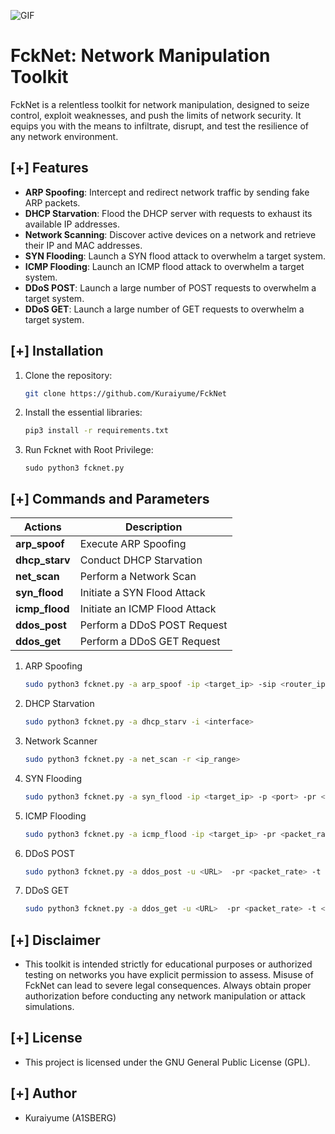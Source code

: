![GIF](https://github.com/veilwr4ith/FckNet/blob/main/fckpeople.gif)

# FckNet: Network Manipulation Toolkit

FckNet is a relentless toolkit for network manipulation, designed to seize control, exploit weaknesses, and push the limits of network security. It equips you with the means to infiltrate, disrupt, and test the resilience of any network environment.

## [+] Features

- **ARP Spoofing**: Intercept and redirect network traffic by sending fake ARP packets.
- **DHCP Starvation**: Flood the DHCP server with requests to exhaust its available IP addresses.
- **Network Scanning**: Discover active devices on a network and retrieve their IP and MAC addresses.
- **SYN Flooding**: Launch a SYN flood attack to overwhelm a target system.
- **ICMP Flooding**: Launch an ICMP flood attack to overwhelm a target system.
- **DDoS POST**: Launch a large number of POST requests to overwhelm a target system.
- **DDoS GET**: Launch a large number of GET requests to overwhelm a target system.

## [+] Installation

1. Clone the repository:
   ```bash
   git clone https://github.com/Kuraiyume/FckNet
   ```

2. Install the essential libraries:
   ```bash
   pip3 install -r requirements.txt
   ```
   
3. Run Fcknet with Root Privilege:
   ```
   sudo python3 fcknet.py
   ```

## [+] Commands and Parameters

   | Actions       | Description                               |
   |---------------|-------------------------------------------|
   | **arp_spoof** | Execute ARP Spoofing                      |
   | **dhcp_starv**| Conduct DHCP Starvation                   |
   | **net_scan**  | Perform a Network Scan                    |
   | **syn_flood** | Initiate a SYN Flood Attack               |
   | **icmp_flood**| Initiate an ICMP Flood Attack             |
   | **ddos_post** | Perform a DDoS POST Request               |
   | **ddos_get**  | Perform a DDoS GET Request                |

1. ARP Spoofing
   ```bash
   sudo python3 fcknet.py -a arp_spoof -ip <target_ip> -sip <router_ip>
   ```

2. DHCP Starvation
   ```bash
   sudo python3 fcknet.py -a dhcp_starv -i <interface>
   ```

3. Network Scanner
   ```bash
   sudo python3 fcknet.py -a net_scan -r <ip_range>
   ```

4. SYN Flooding
   ```bash
   sudo python3 fcknet.py -a syn_flood -ip <target_ip> -p <port> -pr <packet_rate> -t <threads> -d <duration>
   ```

5. ICMP Flooding
   ```bash
   sudo python3 fcknet.py -a icmp_flood -ip <target_ip> -pr <packet_rate> - t <threads> -d <duration>
   ```

6. DDoS POST
   ```bash
   sudo python3 fcknet.py -a ddos_post -u <URL>  -pr <packet_rate> -t <threads> -d <duration> -psize <packet_size>
   ```

7. DDoS GET
   ```bash
   sudo python3 fcknet.py -a ddos_get -u <URL>  -pr <packet_rate> -t <threads> -d <duration>
   ```

## [+] Disclaimer
- This toolkit is intended strictly for educational purposes or authorized testing on networks you have explicit permission to assess. Misuse of FckNet can lead to severe legal consequences. Always obtain proper authorization before conducting any network manipulation or attack simulations.

## [+] License
- This project is licensed under the GNU General Public License (GPL).

## [+] Author
- Kuraiyume (A1SBERG)

